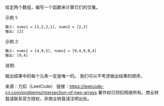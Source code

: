 给定两个数组，编写一个函数来计算它们的交集。

示例 1:

```xml
输入: nums1 = [1,2,2,1], nums2 = [2,2]
输出: [2]
```


示例 2:

```xml
输入: nums1 = [4,9,5], nums2 = [9,4,9,8,4]
输出: [9,4]
```

说明:

输出结果中的每个元素一定是唯一的。
我们可以不考虑输出结果的顺序。

来源：力扣（LeetCode）
链接：https://leetcode-cn.com/problems/intersection-of-two-arrays
著作权归领扣网络所有。商业转载请联系官方授权，非商业转载请注明出处。

